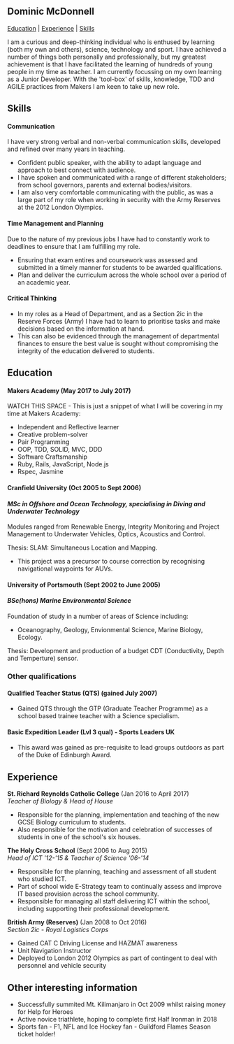## Dominic McDonnell
[Education](#education) | [Experience](#experience) | [Skills](#skills)

I am a curious and deep-thinking individual who is enthused by learning (both my own and others), science, technology and sport. I have achieved a number of things both personally and professionally, but my greatest achievement is that I have facilitated the learning of hundreds of young people in my time as teacher. I am currently focussing on my own learning as a Junior Developer. With the 'tool-box' of skills, knowledge, TDD and AGILE practices from Makers I am keen to take up new role.

## Skills

#### Communication

I have very strong verbal and non-verbal communication skills, developed and refined over many years in teaching.

- Confident public speaker, with the ability to adapt language and approach to best connect with audience.
- I have spoken and communicated with a range of different stakeholders; from school governors, parents and external bodies/visitors.
- I am also very comfortable communicating with the public, as was a large part of my role when working in security with the Army Reserves at the 2012 London Olympics.

#### Time Management and Planning

Due to the nature of my previous jobs I have had to constantly work to deadlines to ensure that I am fulfilling my role.

- Ensuring that exam entires and coursework was assessed and submitted in a timely manner for students to be awarded qualifications.
- Plan and deliver the curriculum across the whole school over a period of an academic year.

#### Critical Thinking

- In my roles as a Head of Department, and as a Section 2ic in the Reserve Forces (Army) I have had to learn to prioritise tasks and make decisions based on the information at hand.
- This can also be evidenced through the management of departmental finances to ensure the best value is sought without compromising the integrity of the education delivered to students.

## Education

#### Makers Academy (May 2017 to July 2017)

WATCH THIS SPACE - This is just a snippet of what I will be covering in my time at Makers Academy:
- Independent and Reflective learner
- Creative problem-solver
- Pair Programming
- OOP, TDD, SOLID, MVC, DDD
- Software Craftsmanship
- Ruby, Rails, JavaScript, Node.js
- Rspec, Jasmine

#### Cranfield University (Oct 2005 to Sept 2006)
#### *MSc in Offshore and Ocean Technology, specialising in Diving and Underwater Technology*

Modules ranged from Renewable Energy, Integrity Monitoring and Project Management to Underwater Vehicles, Optics, Acoustics and Control.

Thesis: SLAM: Simultaneous Location and Mapping.
  - This project was a precursor to course correction by recognising navigational waypoints for AUVs.

#### University of Portsmouth (Sept 2002 to June 2005)
#### *BSc(hons) Marine Environmental Science*

Foundation of study in a number of areas of Science including:
  * Oceanography, Geology, Envionmental Science, Marine Biology, Ecology.

Thesis: Development and production of a budget CDT (Conductivity, Depth and Temperture) sensor.

### Other qualifications

#### Qualified Teacher Status (QTS) (gained July 2007)
- Gained QTS through the GTP (Graduate Teacher Programme) as a school based trainee teacher with a Science specialism.

#### Basic Expedition Leader (Lvl 3 qual) - Sports Leaders UK
- This award was gained as pre-requisite to lead groups outdoors as part of the Duke of Edinburgh Award.

## Experience

**St. Richard Reynolds Catholic College** (Jan 2016 to April 2017)    
*Teacher of Biology & Head of House*
- Responsible for the planning, implementation and teaching of the new GCSE Biology curriculum to students.
- Also responsible for the motivation and celebration of successes of students in one of the school's six houses.

**The Holy Cross School** (Sept 2006 to Aug 2015)   
*Head of ICT '12-'15 & Teacher of Science '06-'14*  
- Responsible for the planning, teaching and assessment of all student who studied ICT.
- Part of school wide E-Strategy team to continually assess and improve IT based provision across the school community.
- Responsible for managing all staff delivering ICT within the school, including supporting their professional development.

**British Army (Reserves)** (Jan 2008 to Oct 2016)   
*Section 2ic - Royal Logistics Corps*
- Gained CAT C Driving License and HAZMAT awareness
- Unit Navigation Instructor
- Deployed to London 2012 Olympics as part of contingent to deal with personnel and vehicle security

## Other interesting information
- Successfully summited Mt. Kilimanjaro in Oct 2009 whilst raising money for Help for Heroes
- Active novice triathlete, hoping to complete first Half Ironman in 2018
- Sports fan - F1, NFL and Ice Hockey fan - Guildford Flames Season ticket holder!
